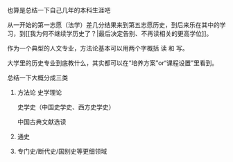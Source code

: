 ---
---

也算是总结一下自己几年的本科生涯吧

从一开始的第一志愿（法学）差几分结果来到第五志愿历史，到后来乐在其中的学习，到[[我为何不继续学历史了？|最后决定告别、不再读相关的更高学位]]。

作为一个典型的人文专业，方法论基本可以用两个字概括 读 和 写。

大学里的历史专业到底教什么，其实都可以在“培养方案”or“课程设置”里看到。

总结一下大概分成三类
1. 方法论
	史学理论
	
	史学史（中国史学史、西方史学史）
	
	中国古典文献选读
2. 通史
	
3. 专门史/断代史/国别史等更细领域
